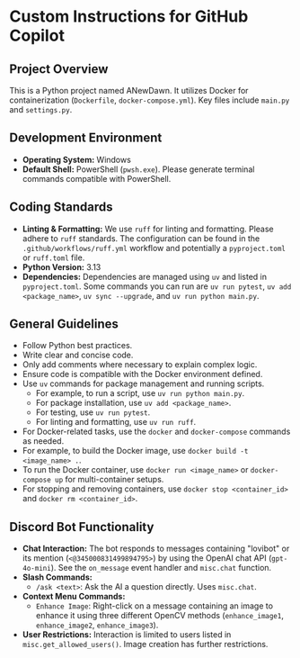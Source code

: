 # Custom Instructions for GitHub Copilot

## Project Overview
This is a Python project named ANewDawn. It utilizes Docker for containerization (`Dockerfile`, `docker-compose.yml`). Key files include `main.py` and `settings.py`.

## Development Environment
- **Operating System:** Windows
- **Default Shell:** PowerShell (`pwsh.exe`). Please generate terminal commands compatible with PowerShell.

## Coding Standards
- **Linting & Formatting:** We use `ruff` for linting and formatting. Please adhere to `ruff` standards. The configuration can be found in the `.github/workflows/ruff.yml` workflow and potentially a `pyproject.toml` or `ruff.toml` file.
- **Python Version:** 3.13
- **Dependencies:** Dependencies are managed using `uv` and listed in `pyproject.toml`. Some commands you can run are `uv run pytest`, `uv add <package_name>`, `uv sync --upgrade`, and `uv run python main.py`.

## General Guidelines
- Follow Python best practices.
- Write clear and concise code.
- Only add comments where necessary to explain complex logic.
- Ensure code is compatible with the Docker environment defined.
- Use `uv` commands for package management and running scripts.
    - For example, to run a script, use `uv run python main.py`.
    - For package installation, use `uv add <package_name>`.
    - For testing, use `uv run pytest`.
    - For linting and formatting, use `uv run ruff`.
- For Docker-related tasks, use the `docker` and `docker-compose` commands as needed.
- For example, to build the Docker image, use `docker build -t <image_name> .`.
- To run the Docker container, use `docker run <image_name>` or `docker-compose up` for multi-container setups.
- For stopping and removing containers, use `docker stop <container_id>` and `docker rm <container_id>`.

## Discord Bot Functionality
- **Chat Interaction:** The bot responds to messages containing "lovibot" or its mention (`<@345000831499894795>`) by using the OpenAI chat API (`gpt-4o-mini`). See the `on_message` event handler and `misc.chat` function.
- **Slash Commands:**
    - `/ask <text>`: Ask the AI a question directly. Uses `misc.chat`.
- **Context Menu Commands:**
    - `Enhance Image`: Right-click on a message containing an image to enhance it using three different OpenCV methods (`enhance_image1`, `enhance_image2`, `enhance_image3`).
- **User Restrictions:** Interaction is limited to users listed in `misc.get_allowed_users()`. Image creation has further restrictions.
